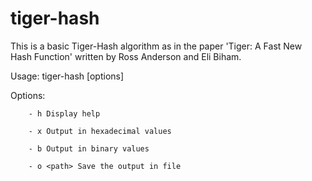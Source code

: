 # tiger-hash

This is a basic Tiger-Hash algorithm as in the paper 'Tiger: A Fast New Hash Function' written by Ross Anderson and Eli Biham.

Usage: tiger-hash [options] <file>

Options:

        - h Display help
        
        - x Output in hexadecimal values
        
        - b Output in binary values
        
        - o <path> Save the output in file

